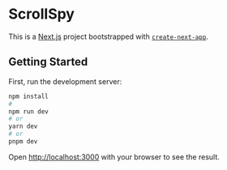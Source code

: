 # ScrollSpy

This is a [Next.js](https://nextjs.org/) project bootstrapped with [`create-next-app`](https://github.com/vercel/next.js/tree/canary/packages/create-next-app).

## Getting Started

First, run the development server:

```bash
npm install
#
npm run dev
# or
yarn dev
# or
pnpm dev
```

Open [http://localhost:3000](http://localhost:3000) with your browser to see the result.
